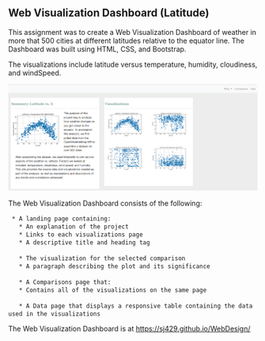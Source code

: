 ## Web Visualization Dashboard (Latitude)


This assignment was to create a Web Visualization Dashboard of weather in more that 500 cities at different latitudes relative to the equator line. The Dashboard was built using HTML, CSS, and Bootstrap.  

The visualizations include latitude versus temperature, humidity, cloudiness, and windSpeed.

![](assets/images/Capture_2.PNG)




The Web Visualization Dashboard consists of the following:

     * A landing page containing:
       * An explanation of the project
       * Links to each visualizations page 
       * A descriptive title and heading tag
       
       * The visualization for the selected comparison
       * A paragraph describing the plot and its significance
       
       * A Comparisons page that:
       * Contains all of the visualizations on the same page 
       
       * A Data page that displays a responsive table containing the data used in the visualizations
   
   
   The Web Visualization Dashboard is at https://sj429.github.io/WebDesign/







